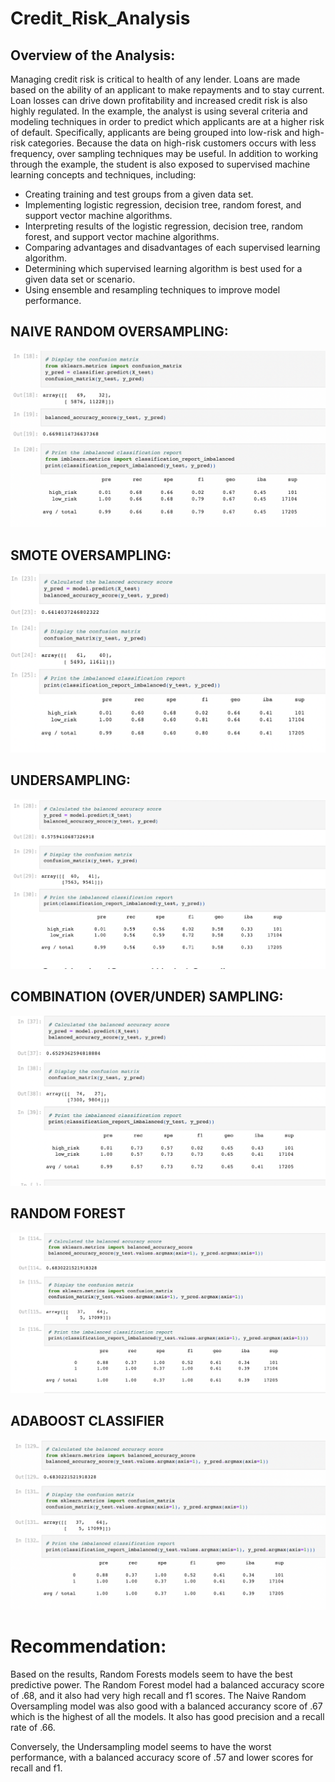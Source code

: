 # Credit_Risk_Analysis

## Overview of the Analysis:

Managing credit risk is critical to health of any lender. Loans are made based on the ability of an applicant to make repayments and to stay current. Loan losses can drive down profitability and increased credit risk is also highly regulated. 
In the example, the analyst is using several criteria and modeling techniques in order to predict which applicants are at a higher risk of default. Specifically, applicants are being grouped into low-risk and high-risk categories. Because the data on high-risk customers occurs with less frequency, over sampling techniques may be useful. 
In addition to working through the example, the student is also exposed to supervised machine learning concepts and techniques, including:
-	Creating training and test groups from a given data set.
-	Implementing logistic regression, decision tree, random forest, and support vector machine algorithms.
-	Interpreting results of the logistic regression, decision tree, random forest, and support vector machine algorithms.
-	Comparing advantages and disadvantages of each supervised learning algorithm.
-	Determining which supervised learning algorithm is best used for a given data set or scenario.
-	Using ensemble and resampling techniques to improve model performance.

## NAIVE RANDOM OVERSAMPLING:
![](https://github.com/vjtrom/Credit_Risk_Analysis/blob/main/images/Naive.png)

## SMOTE OVERSAMPLING:
![](https://github.com/vjtrom/Credit_Risk_Analysis/blob/main/images/SMOTE.png)

## UNDERSAMPLING:
![](https://github.com/vjtrom/Credit_Risk_Analysis/blob/main/images/Undersampling.png)

## COMBINATION (OVER/UNDER) SAMPLING:
![](https://github.com/vjtrom/Credit_Risk_Analysis/blob/main/images/Combination.png)

## RANDOM FOREST
![](https://github.com/vjtrom/Credit_Risk_Analysis/blob/main/images/Random%20Forest.png)

## ADABOOST CLASSIFIER
![](https://github.com/vjtrom/Credit_Risk_Analysis/blob/main/images/AdaptBoost.png)

# Recommendation:

Based on the results, Random Forests models seem to have the best predictive power. The Random Forest model had a balanced accuracy score of .68, and it also had very high recall and f1 scores. The Naive Random Oversampling model was also good with a balanced accurancy score of .67 which is the highest of all the models. It also has good precision and a recall rate of .66.

Conversely, the Undersampling model seems to have the worst performance, with a balanced accuracy score of .57 and lower scores for recall and f1. 
